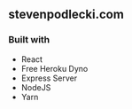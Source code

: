 ## stevenpodlecki.com

### Built with

- React
- Free Heroku Dyno
- Express Server
- NodeJS
- Yarn

